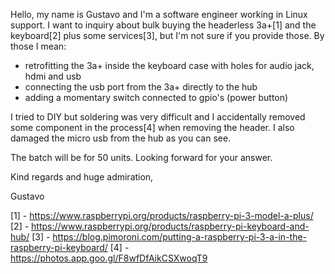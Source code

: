 Hello, my name is Gustavo and I'm a software engineer working in Linux
support. I want to inquiry about bulk buying the headerless 3a+[1] and
the keyboard[2] plus some services[3], but I'm not sure if you provide
those. By those I mean:

  * retrofitting the 3a+ inside the keyboard case with holes for audio
    jack, hdmi and usb
  * connecting the usb port from the 3a+ directly to the hub
  * adding a momentary switch connected to gpio's (power button)

I tried to DIY but soldering was very difficult and I accidentally
removed some component in the process[4] when removing the header. I
also damaged the micro usb from the hub as you can see.

The batch will be for 50 units. Looking forward for your answer.

Kind regards and huge admiration,

Gustavo


[1] - https://www.raspberrypi.org/products/raspberry-pi-3-model-a-plus/
[2] - https://www.raspberrypi.org/products/raspberry-pi-keyboard-and-hub/
[3] - https://blog.pimoroni.com/putting-a-raspberry-pi-3-a-in-the-raspberry-pi-keyboard/
[4] - https://photos.app.goo.gl/F8wfDfAikCSXwoqT9
